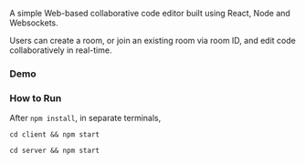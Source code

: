 A simple Web-based collaborative code editor built using React, Node and Websockets.

Users can create a room, or join an existing room via room ID, and edit code collaboratively in real-time.

### Demo



### How to Run

After `npm install`, in separate terminals,

```
cd client && npm start
```

```
cd server && npm start
```
